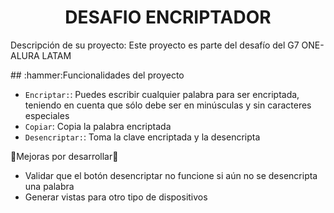 <h1 align="center">DESAFIO ENCRIPTADOR</h1>
<p>Descripción de su proyecto: Este proyecto es parte del desafío del G7 ONE-ALURA LATAM</p>
## :hammer:Funcionalidades del proyecto

- `Encriptar:`: Puedes escribir cualquier palabra para ser encriptada, teniendo en cuenta que sólo debe ser en minúsculas y
  sin caracteres especiales
- `Copiar`: Copia la palabra encriptada
- `Desencriptar:`: Toma la clave encriptada y la desencripta

:construction:Mejoras por desarrollar:construction:
- Validar que el botón desencriptar no funcione si aún no se desencripta una palabra
- Generar vistas para otro tipo de dispositivos
